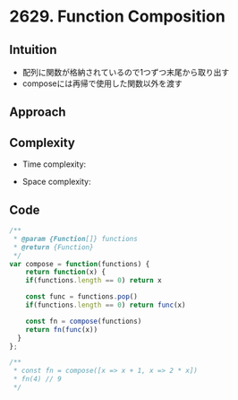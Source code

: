 # 2629. Function Composition

## Intuition

- 配列に関数が格納されているので1つずつ末尾から取り出す
- composeには再帰で使用した関数以外を渡す

## Approach
<!-- Describe your approach to solving the problem. -->

## Complexity
- Time complexity:
<!-- Add your time complexity here, e.g. $$O(n)$$ -->

- Space complexity:
<!-- Add your space complexity here, e.g. $$O(n)$$ -->

## Code

```javascript
/**
 * @param {Function[]} functions
 * @return {Function}
 */
var compose = function(functions) {
	return function(x) {
    if(functions.length == 0) return x

    const func = functions.pop()
    if(functions.length == 0) return func(x)

    const fn = compose(functions)
    return fn(func(x))
  }
};

/**
 * const fn = compose([x => x + 1, x => 2 * x])
 * fn(4) // 9
 */
```
